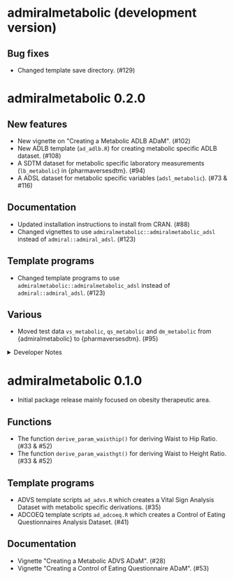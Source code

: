 # admiralmetabolic (development version)

## Bug fixes

- Changed template save directory. (#129)

# admiralmetabolic 0.2.0

## New features

- New vignette on "Creating a Metabolic ADLB ADaM". (#102)
- New ADLB template (`ad_adlb.R`) for creating metabolic specific ADLB dataset. (#108)
- A SDTM dataset for metabolic specific laboratory measurements (`lb_metabolic`) in {pharmaversesdtm}. (#94)
- A ADSL dataset for metabolic specific variables (`adsl_metabolic`). (#73 & #116)

## Documentation

- Updated installation instructions to install from CRAN. (#88)
- Changed vignettes to use `admiralmetabolic::admiralmetabolic_adsl` instead of `admiral::admiral_adsl`. (#123)

## Template programs

- Changed template programs to use `admiralmetabolic::admiralmetabolic_adsl` instead of `admiral::admiral_adsl`. (#123)

## Various

- Moved test data `vs_metabolic`, `qs_metabolic` and `dm_metabolic` from {admiralmetabolic} to {pharmaversesdtm}. (#95)

<details>
<summary>Developer Notes</summary>

- Activated automatic version bumping CICD workflow. (#98)

- Added pharmaverse, CRAN and Test Coverage badges to home page. (#97)

- Added initial package scope to home page. (#101)

- Added `advs` as a dataset. (#113)

- Updated contributor list. (#122)

</details>

# admiralmetabolic 0.1.0

- Initial package release mainly focused on obesity therapeutic area.

## Functions

- The function `derive_param_waisthip()` for deriving Waist to Hip Ratio. (#33 &  #52)
- The function `derive_param_waisthgt()` for deriving Waist to Height Ratio. (#33 & #52)

## Template programs

- ADVS template scripts `ad_advs.R` which creates a Vital Sign Analysis Dataset with metabolic specific derivations. (#35)
- ADCOEQ template scripts `ad_adcoeq.R` which creates a Control of Eating Questionnaires Analysis Dataset. (#41)

## Documentation

- Vignette "Creating a Metabolic ADVS ADaM". (#28) 
- Vignette "Creating a Control of Eating Questionnaire ADaM". (#53)
